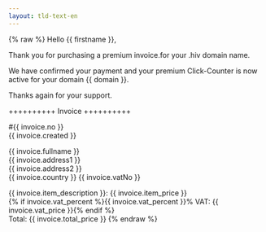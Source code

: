 ```yaml
---
layout: tld-text-en
---
```


{% raw %}
Hello {{ firstname }},

Thank you for purchasing a premium invoice.for your .hiv domain name.

We have confirmed your payment and your premium Click-Counter is now active for your domain {{ domain }}.

Thanks again for your support.

++++++++++ Invoice ++++++++++

\#{{ invoice.no }}  
{{ invoice.created }}

{{ invoice.fullname }}  
{{ invoice.address1 }}  
{{ invoice.address2 }}  
{{ invoice.country }}
{{ invoice.vatNo }}  

{{ invoice.item_description }}: {{ invoice.item_price }}  
{% if invoice.vat_percent %}{{ invoice.vat_percent }}% VAT: {{ invoice.vat_price }}{% endif %}  
Total: {{ invoice.total_price }}
{% endraw %}
